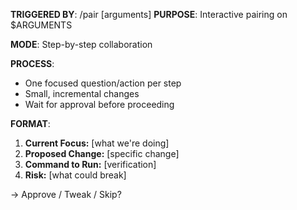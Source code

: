 **TRIGGERED BY**: /pair [arguments]
**PURPOSE**: Interactive pairing on $ARGUMENTS

**MODE**: Step-by-step collaboration

**PROCESS**:
- One focused question/action per step
- Small, incremental changes
- Wait for approval before proceeding

**FORMAT**:
1. **Current Focus:** [what we're doing]
2. **Proposed Change:** [specific change]
3. **Command to Run:** [verification]
4. **Risk:** [what could break]

→ Approve / Tweak / Skip?
